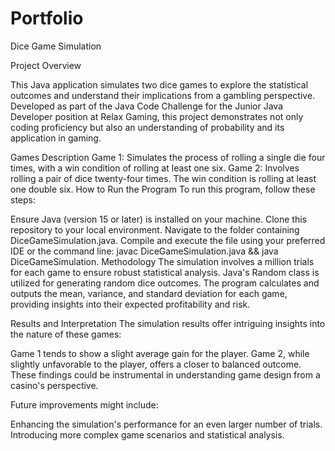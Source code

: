 # Portfolio
Dice Game Simulation

Project Overview

This Java application simulates two dice games to explore the statistical outcomes and understand their implications from a gambling perspective. Developed as part of the Java Code Challenge for the Junior Java Developer position at Relax Gaming, this project demonstrates not only coding proficiency but also an understanding of probability and its application in gaming.

Games Description
Game 1: Simulates the process of rolling a single die four times, with a win condition of rolling at least one six.
Game 2: Involves rolling a pair of dice twenty-four times. The win condition is rolling at least one double six.
How to Run the Program
To run this program, follow these steps:

Ensure Java (version 15 or later) is installed on your machine.
Clone this repository to your local environment.
Navigate to the folder containing DiceGameSimulation.java.
Compile and execute the file using your preferred IDE or the command line: javac DiceGameSimulation.java && java DiceGameSimulation.
Methodology
The simulation involves a million trials for each game to ensure robust statistical analysis. Java's Random class is utilized for generating random dice outcomes. The program calculates and outputs the mean, variance, and standard deviation for each game, providing insights into their expected profitability and risk.

Results and Interpretation
The simulation results offer intriguing insights into the nature of these games:

Game 1 tends to show a slight average gain for the player.
Game 2, while slightly unfavorable to the player, offers a closer to balanced outcome.
These findings could be instrumental in understanding game design from a casino's perspective.

Future improvements might include:

Enhancing the simulation's performance for an even larger number of trials.
Introducing more complex game scenarios and statistical analysis.

